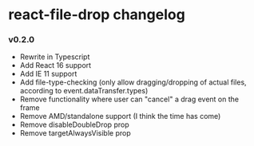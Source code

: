 # react-file-drop changelog

### v0.2.0
* Rewrite in Typescript
* Add React 16 support
* Add IE 11 support
* Add file-type-checking (only allow dragging/dropping of actual files, according to event.dataTransfer.types)
* Remove functionality where user can "cancel" a drag event on the frame
* Remove AMD/standalone support (I think the time has come)
* Remove disableDoubleDrop prop
* Remove targetAlwaysVisible prop
